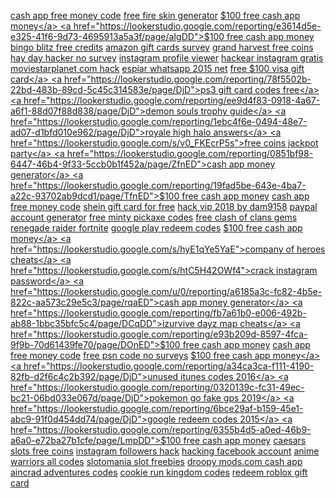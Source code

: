 <a href="https://lookerstudio.google.com/reporting/6accc0ac-cb2f-4d31-a282-b0bf1f6bcc01/page/b4fDD">cash app free money code</a>
<a href="https://lookerstudio.google.com/reporting/1fc96c54-75fb-40b5-b795-aa049c40ea2a?s=rDfO1cacCOE">free fire skin generator</a>
<a href="https://lookerstudio.google.com/reporting/6be62911-b562-4af2-aaa8-aef2076c0492/page/KmpDD">$100 free cash app money</a>
<a href="https://lookerstudio.google.com/reporting/e3614d5e-e325-41f6-9d73-4695913a5a3f/page/aIgDD">$100 free cash app money</a>
<a href="https://lookerstudio.google.com/reporting/fde6308f-26f0-445f-ac6a-5fb7a44c15b9/page/qjpDD">bingo blitz free credits</a>
<a href="https://lookerstudio.google.com/reporting/f1a66457-e65f-4f34-ba91-a5e8f6eb8a2c/page/dhoDD">amazon gift cards survey</a>
<a href="https://lookerstudio.google.com/reporting/9e9b4874-e161-4f50-b895-399dbc0cb738/page/DjD">grand harvest free coins</a>
<a href="https://lookerstudio.google.com/s/qJlENybk8Jw">hay day hacker no survey</a>
<a href="https://lookerstudio.google.com/reporting/dd6cfab0-6c28-491b-9f3b-6c8c2d373f51/page/DjD">instagram profile viewer</a>
<a href="https://lookerstudio.google.com/reporting/e79679bb-d52f-45dc-8b72-313816f8b9e6/page/eT53C">hackear instagram gratis</a>
<a href="https://lookerstudio.google.com/reporting/eb4d6c31-83a0-4090-9917-7768cdbbe23e/page/DjD">moviestarplanet com hack</a>
<a href="https://lookerstudio.google.com/reporting/b42ee4c8-801b-4df5-acc2-14e67870800e/page/DjD">espiar whatsapp 2015 net</a>
<a href="https://lookerstudio.google.com/reporting/f95eb49d-618c-4b48-ac21-e2c0dd3707a3/page/hixDD">free $100 visa gift card</a>
<a href="https://lookerstudio.google.com/reporting/78f5502b-22bd-483b-89cd-5c45c314583e/page/DjD">ps3 gift card codes free</a>
<a href="https://lookerstudio.google.com/reporting/ee9d4f83-0918-4a67-a6f1-88d07f88d838/page/DjD">demon souls trophy guide</a>
<a href="https://lookerstudio.google.com/reporting/1ebc4f6e-0494-48e7-ad07-d1bfd010e962/page/DjD">royale high halo answers</a>
<a href="https://lookerstudio.google.com/s/v0_FKEcrP5s">free coins jackpot party</a>
<a href="https://lookerstudio.google.com/reporting/0851bf98-6447-46b4-9f33-5ccb0b1f452a/page/ZfnED">cash app money generator</a>
<a href="https://lookerstudio.google.com/reporting/19fad5be-643e-4ba7-a22c-93702ab9dcd1/page/TfnED">$100 free cash app money</a>
<a href="https://lookerstudio.google.com/reporting/36cfbb52-8fb3-4774-91b5-bcf8a1cad546/page/SWnED">cash app free money code</a>
<a href="https://lookerstudio.google.com/reporting/371a54ad-1469-4422-b6c1-c0253fbcb163/page/e7fDD">shein gift card for free</a>
<a href="https://lookerstudio.google.com/reporting/e813b88a-7696-4033-8b24-0957c752691c/page/DjD">hack vip 2018 by dam9158</a>
<a href="https://lookerstudio.google.com/reporting/8ca3b31c-d5f9-429b-9e4e-25e97915d82d/page/ImwCD">paypal account generator</a>
<a href="https://lookerstudio.google.com/reporting/8e5b79e8-4684-4947-825c-54071c5622e6/page/pTgDD">free minty pickaxe codes</a>
<a href="https://lookerstudio.google.com/reporting/8e6d5a14-9a56-401e-9a11-70a296132cb9/page/LEgDD">free clash of clans gems</a>
<a href="https://lookerstudio.google.com/reporting/595bcfac-ed2f-4333-8676-7df7415f7f45/page/DjD">renegade raider fortnite</a>
<a href="https://lookerstudio.google.com/reporting/e84bc458-f590-4f27-82ea-cf40330c2b6d/page/QqoDD">google play redeem codes</a>
<a href="https://lookerstudio.google.com/reporting/eb5dcde9-5f7f-443a-abb9-c3e8cd6f255f/page/DooDD">$100 free cash app money</a>
<a href="https://lookerstudio.google.com/s/hyE1qYe5YaE">company of heroes cheats</a>
<a href="https://lookerstudio.google.com/s/htC5H42OWf4">crack instagram password</a>
<a href="https://lookerstudio.google.com/u/0/reporting/a6185a3c-fc82-4b5e-822c-aa573c29e5c3/page/rqaED">cash app money generator</a>
<a href="https://lookerstudio.google.com/reporting/fb7a61b0-e006-492b-ab88-1bbc35bfc5c4/page/DCqDD">izurvive dayz map cheats</a>
<a href="https://lookerstudio.google.com/reporting/e93b209d-8597-4fca-9f9b-70d61439fe70/page/DOnED">$100 free cash app money</a>
<a href="https://lookerstudio.google.com/reporting/e96bb820-5300-4043-a5da-9a42a60378a8/page/6noDD">cash app free money code</a>
<a href="https://lookerstudio.google.com/reporting/f949724a-e058-4e5e-b9a6-48413529731b/page/oDHED">free psn code no surveys</a>
<a href="https://lookerstudio.google.com/reporting/fa086c44-c284-4e6c-b5cd-7c913e98eeaf/page/EzqDD">$100 free cash app money</a>
<a href="https://lookerstudio.google.com/reporting/a34ca3ca-f111-4190-82fb-d2f6c4c2b392/page/DjD">unused itunes codes 2016</a>
<a href="https://lookerstudio.google.com/reporting/0320139c-fc31-49ec-bc21-06bd033e067d/page/DjD">pokemon go fake gps 2019</a>
<a href="https://lookerstudio.google.com/reporting/6bce29af-b159-45e1-abc9-91f0d454dd74/page/DjD">google redeem codes 2015</a>
<a href="https://lookerstudio.google.com/reporting/6355b4d5-a0ed-46b9-a6a0-e72ba27b1cfe/page/LmpDD">$100 free cash app money</a>
<a href="https://lookerstudio.google.com/reporting/768c9ab9-352a-42b2-8ed0-641050a8037e/page/UshED">caesars slots free coins</a>
<a href="https://lookerstudio.google.com/reporting/434f5df3-811c-410b-ae59-f82d0590a73d/page/DjD">instagram followers hack</a>
<a href="https://lookerstudio.google.com/reporting/ff03d6ec-da4b-42d3-8eeb-eefa1025a20b/page/DjD">hacking facebook account</a>
<a href="https://lookerstudio.google.com/reporting/bff538f2-f239-4da2-80ed-18ae4713edf1/page/DjD">anime warriors all codes</a>
<a href="https://lookerstudio.google.com/reporting/f7bacccf-0548-499e-9012-a4b9b8b5acfa/page/DjD">slotomania slot freebies</a>
<a href="https://lookerstudio.google.com/reporting/a1a1d89b-3613-44cb-8ce3-62f627b388bf/page/DjD">droopy mods.com cash app</a>
<a href="https://lookerstudio.google.com/reporting/168e6f0a-4f1c-47b3-95bc-f3fc4f7f4446/page/DjD">aincrad adventures codes</a>
<a href="https://lookerstudio.google.com/reporting/e1a20517-e0f4-41c5-bd83-d08d367556c4/page/UBT9C">cookie run kingdom codes</a>
<a href="https://lookerstudio.google.com/reporting/1a370650-f2eb-4120-8465-92ff90b1e2fa/page/DjD">redeem roblox gift card</a>
